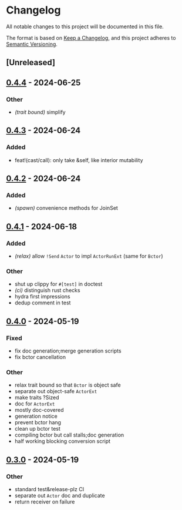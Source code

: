 # Changelog
All notable changes to this project will be documented in this file.

The format is based on [Keep a Changelog](https://keepachangelog.com/en/1.0.0/),
and this project adheres to [Semantic Versioning](https://semver.org/spec/v2.0.0.html).

## [Unreleased]

## [0.4.4](https://github.com/SichangHe/tokio_gen_server/compare/v0.4.3...v0.4.4) - 2024-06-25

### Other
- *(trait bound)* simplify

## [0.4.3](https://github.com/SichangHe/tokio_gen_server/compare/v0.4.2...v0.4.3) - 2024-06-24

### Added
- feat!(cast/call): only take &self, like interior mutability

## [0.4.2](https://github.com/SichangHe/tokio_gen_server/compare/v0.4.1...v0.4.2) - 2024-06-24

### Added
- *(spawn)* convenience methods for JoinSet

## [0.4.1](https://github.com/SichangHe/tokio_gen_server/compare/v0.4.0...v0.4.1) - 2024-06-18

### Added
- *(relax)* allow `!Send` `Actor` to impl `ActorRunExt` (same for `Bctor`)

### Other
- shut up clippy for `#[test]` in doctest
- *(ci)* distinguish rust checks
- hydra first impressions
- dedup comment in test

## [0.4.0](https://github.com/SichangHe/tokio_gen_server/compare/v0.3.0...v0.4.0) - 2024-05-19

### Fixed
- fix doc generation;merge generation scripts
- fix bctor cancellation

### Other
- relax trait bound so that `Bctor` is object safe
- separate out object-safe `ActorExt`
- make traits ?Sized
- doc for `ActorExt`
- mostly doc-covered
- generation notice
- prevent bctor hang
- clean up bctor test
- compiling bctor but call stalls;doc generation
- half working blocking conversion script

## [0.3.0](https://github.com/SichangHe/tokio_gen_server/compare/v0.2.0...v0.3.0) - 2024-05-19

### Other
- standard test&release-plz CI
- separate out `Actor` doc and duplicate
- return receiver on failure
